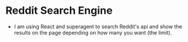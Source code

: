 # Reddit Search Engine
- I am using React and superagent to search Reddit's api and show the results on the page depending on how many you want (the limit).

